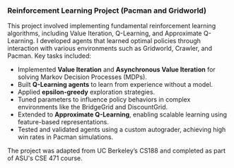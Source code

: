 ### Reinforcement Learning Project (Pacman and Gridworld)

This project involved implementing fundamental reinforcement learning algorithms, including Value Iteration, Q-Learning, and Approximate Q-Learning. I developed agents that learned optimal policies through interaction with various environments such as Gridworld, Crawler, and Pacman. Key tasks included:

- Implemented **Value Iteration** and **Asynchronous Value Iteration** for solving Markov Decision Processes (MDPs).
- Built **Q-Learning agents** to learn from experience without a model.
- Applied **epsilon-greedy** exploration strategies.
- Tuned parameters to influence policy behaviors in complex environments like the BridgeGrid and DiscountGrid.
- Extended to **Approximate Q-Learning**, enabling scalable learning using feature-based representations.
- Tested and validated agents using a custom autograder, achieving high win rates in Pacman simulations.

The project was adapted from UC Berkeley’s CS188 and completed as part of ASU's CSE 471 course.
